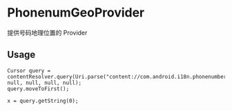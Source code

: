 PhonenumGeoProvider
===================
提供号码地理位置的 Provider 

Usage
-----

    Cursor query = contentResolver.query(Uri.parse("content://com.android.i18n.phonenumbers.geocoding/CN/15110111111"), null, null, null, null);
    query.moveToFirst();
    
    x = query.getString(0);
